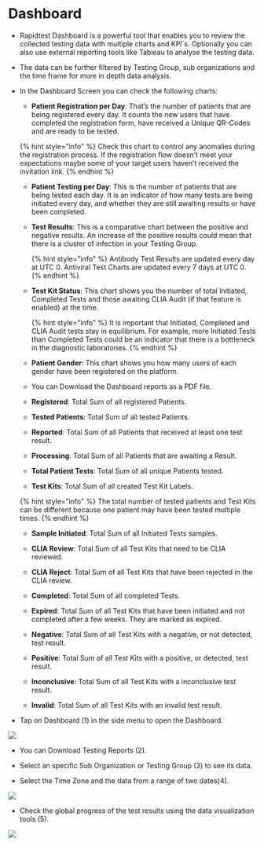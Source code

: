 # Dashboard

- Rapidtest Dashboard is a powerful tool that enables you to review the collected testing data with multiple charts and KPI´s. Optionally you can also use 
  external reporting tools like Tableau to analyse the testing data. 

- The data can be further filtered by Testing Group, sub organizations and the time frame for more in depth data analysis.

- In the Dashboard Screen you can check the following charts:
	
    - **Patient Registration per Day**: That’s the number of patients that are being registered every day. It counts the new users that have completed the 
      registration form, have received a Unique QR-Codes and are ready to be tested.

   	 {% hint style="info" %} Check this chart to control any anomalies during the registration process. If the registration flow doesn’t meet your expectations 
   	 maybe some of your target users haven’t received the invitation link. {% endhint %}

    - **Patient Testing per Day**: This is the number of patients that are being tested each day. It is an indicator of how many tests are being initiated every 
      day, and whether they are still awaiting results or have been completed.

    - **Test Results**: This is a comparative chart between the positive and negative results. An increase of the positive results could mean that there is a 
      cluster of infection in your Testing Group.

  	  {% hint style="info" %} Antibody Test Results are updated every day at UTC 0. Antiviral Test Charts are updated every 7 days at UTC 0. {% endhint %}

    - **Test Kit Status**: This chart shows you the number of total Initiated, Completed Tests and those awaiting CLIA Audit (if that feature is enabled) at the
      time. 

  	  {% hint style="info" %} It is important that Initiated, Completed and CLIA Audit tests stay in equilibrium. For example, more Initiated Tests than 
  	  Completed Tests could be an indicator that there is a bottleneck in the diagnostic laboratories. {% endhint %}

    - **Patient Gender**: This chart shows you how many users of each gender have been registered on the platform.

    - You can Download the Dashboard reports as a PDF file.
    
    - **Registered**: Total Sum of all registered Patients.

    - **Tested Patients**: Total Sum of all tested Patients.
    
    - **Reported**: Total Sum of all Patients that received at least one test result.
    
    - **Processing**: Total Sum of all Patients that are awaiting a Result.
    
    - **Total Patient Tests**: Total Sum of all unique Patients tested.
    
    - **Test Kits**: Total Sum of all created Test Kit Labels.
    
   	 {% hint style="info" %} The total number of tested patients and Test Kits can be different because one patient may have been tested multiple 
   	 times. {% endhint %}
    
    - **Sample Initiated**: Total Sum of all Initiated Tests samples.
    
    - **CLIA Review**: Total Sum of all Test Kits that need to be CLIA reviewed.
    
    - **CLIA Reject**: Total Sum of all Test Kits that have been rejected in the CLIA review.
    
    - **Completed**: Total Sum of all completed Tests.
    
    - **Expired**: Total Sum of all Test Kits that have been initiated and not completed after a few weeks. They are marked as expired.
    
    - **Negative**: Total Sum of all Test Kits with a negative, or not detected, test result.
    
    - **Positive**: Total Sum of all Test Kits with a positive, or detected, test result.
    
    - **Inconclusive**: Total Sum of all Test Kits with a inconclusive test result.
    
    - **Invalid**: Total Sum of all Test Kits with an invalid test result.

- Tap on Dashboard (1) in the side menu to open the Dashboard.

![](https://user-images.githubusercontent.com/105650529/170533701-e5334202-ad60-4e4b-9415-961826f4258d.jpg)

- You can Download Testing Reports (2).

- Select an specific Sub Organization or Testing Group (3) to see its data.

- Select the Time Zone and the data from a range of two dates(4). 

![](https://user-images.githubusercontent.com/105650529/170533713-d2d0426b-a0eb-49a6-8c08-01a706db3eaa.jpg)

- Check the global progress of the test results using the data visualization tools (5).

![](https://user-images.githubusercontent.com/105650529/170533728-dfd70eed-76ab-440b-acc5-91beccee27b9.jpg)



